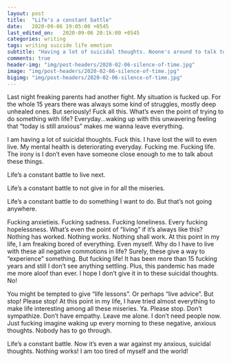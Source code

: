 ```yaml
---
layout: post
title:  "Life's a constant battle"
date:   2020-09-06 19:05:00 +0545
last_edited_on:   2020-09-06 20:1k:00 +0545
categories: writing
tags: writing suicide life emotion
subtitle: "Having a lot of suicidal thoughts. Noone's around to talk to. I feel like crying..."
comments: true
header-img: "img/post-headers/2020-02-06-silence-of-time.jpg"
image: "img/post-headers/2020-02-06-silence-of-time.jpg"
bigimg: "img/post-headers/2020-02-06-silence-of-time.jpg"
---
```



Last night freaking parents had another fight. My situation is fucked up. For the whole 15 years there was always some kind of struggles, mostly deep unhealed ones. But seriously! Fuck all this. What’s even the point of trying to do something with life? Everyday...waking up with this unwavering feeling that “today is still anxious” makes me wanna leave everything.  


I am having a lot of suicidal thoughts. Fuck this. I have lost the will to even live. My mental health is deteriorating everyday. Fucking me. Fucking life. The irony is I don’t even have someone close enough to me to talk about these things.  



Life’s a constant battle to live next.  


Life’s a constant battle to not give in for all the miseries.  


Life’s a constant battle to do something I want to do. But that’s not going anywhere.  


Fucking anxietieis. Fucking sadness. Fucking loneliness. Every fucking hopelessness. What’s even the point of “living” if it’s always like this? Nothing has worked. Nothing works. Nothing shall work. At this point in my life, I am freaking bored of everything. Even myself. Why do I have to live with these all negative commotions in life? Surely, these give a way to “experience” something. But fucking life! It has been more than 15 fucking years and still I don’t see anything settling. Plus, this pandemic has made me more aloof than ever. I hope I don’t give it in to these suicidal thoughts. No! 



You might be tempted to give “life lessons”. Or perhaps “live advice”. But stop! Please stop! At this point in my life, I have tried almost everything to make life interesting among all these miseries. Ya. Please stop. Don’t sympathize. Don’t have empathy. Leave me alone. I don’t need people now. Just fucking imagine waking up every morning to these negative, anxious thoughts. Nobody has to go through.



Life’s a constant battle. Now it’s even a war against my anxious, suicidal thoughts. Nothing works! I am too tired of myself and the world!

